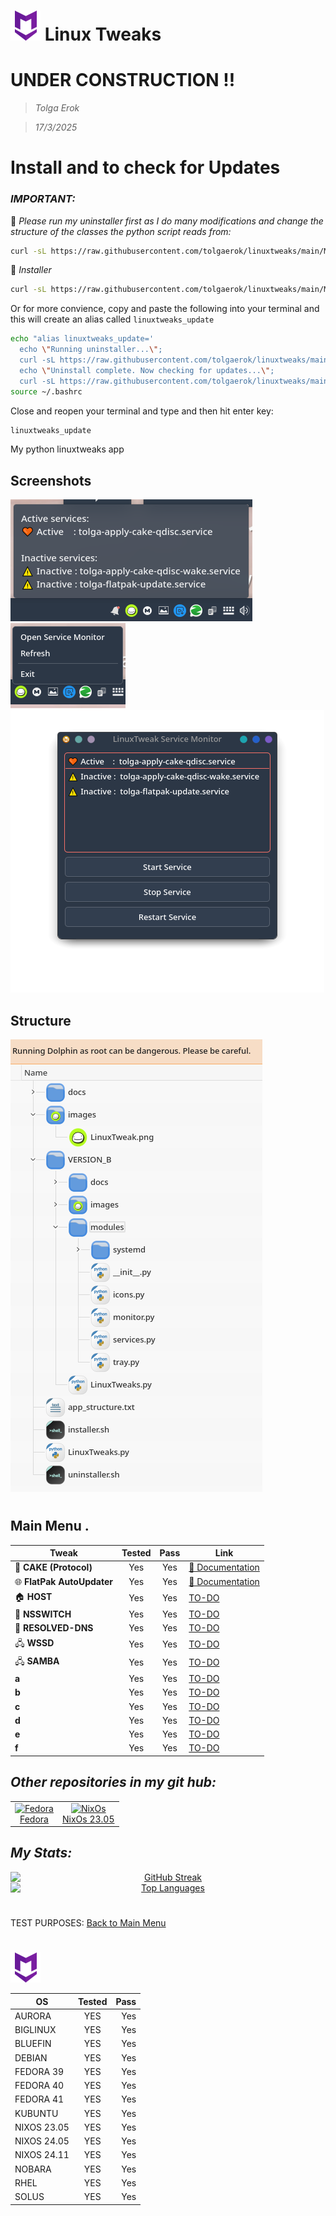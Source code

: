 # ![alt text](https://github.com/adam-p/markdown-here/raw/master/src/common/images/icon48.png "") Linux Tweaks

# UNDER CONSTRUCTION !!

> *Tolga Erok*

> *17/3/2025*

 # Install and to check for Updates

### *IMPORTANT:*
🔗 *Please run my uninstaller first as I do many modifications and change the structure of the classes the python script reads from:*
 ```bash
curl -sL https://raw.githubusercontent.com/tolgaerok/linuxtweaks/main/MY_PYTHON_APP/uninstaller.sh | sudo bash
```

🔗 *Installer*
 ```bash
 curl -sL https://raw.githubusercontent.com/tolgaerok/linuxtweaks/main/MY_PYTHON_APP/installer.sh | sudo bash
```

Or for more convience, copy and paste the following into your terminal and this will create an alias called `linuxtweaks_update` 

```bash
echo "alias linuxtweaks_update='
  echo \"Running uninstaller...\";
  curl -sL https://raw.githubusercontent.com/tolgaerok/linuxtweaks/main/MY_PYTHON_APP/uninstaller.sh | sudo bash;
  echo \"Uninstall complete. Now checking for updates...\";
  curl -sL https://raw.githubusercontent.com/tolgaerok/linuxtweaks/main/MY_PYTHON_APP/installer.sh | sudo bash'" >> ~/.bashrc
source ~/.bashrc
```

Close and reopen your terminal and type and then hit enter key:
```bash
linuxtweaks_update
```
 My python linuxtweaks app
 ## Screenshots
 ![text](MY_PYTHON_APP/docs/images/misc/app_hover.png)           
 ![text](MY_PYTHON_APP/docs/images/misc/right_click.png)           
 ![text](MY_PYTHON_APP/docs/images/misc/systmo_moniter.png)

## Structure
 ![alt text](MY_PYTHON_APP/docs/images/misc/structure_image.png)



 


#

## Main Menu .

| Tweak      | Tested | Pass | Link  |
|------------|:------:|:----:|------------|
| 📡 **CAKE (Protocol)**   |  Yes   | Yes  | [📜 Documentation](https://github.com/tolgaerok/linuxtweaks/blob/main/MY_PYTHON_APP/docs/about-cake.md) |
| 🌐 **FlatPak AutoUpdater**   |  Yes   | Yes  | [📜 Documentation](https://github.com/tolgaerok/linuxtweaks/blob/main/MY_PYTHON_APP/docs/about-flatpak-auto-updater.md) |
| 🏠 **HOST** |  Yes   | Yes  | [TO-DO](#) | 
| 📡 **NSSWITCH** |  Yes   | Yes  | [TO-DO](#) | 
| 📡 **RESOLVED-DNS** |  Yes   | Yes  | [TO-DO](#) | 
| 🖧  **WSSD** |  Yes   | Yes  | [TO-DO](#) | 
| 🖧 **SAMBA** |  Yes   | Yes  | [TO-DO](#) | 
| **a** |  Yes   | Yes  | [TO-DO](#) | 
| **b** |  Yes   | Yes  | [TO-DO](#) | 
| **c** |  Yes   | Yes  | [TO-DO](#) | 
| **d** |  Yes   | Yes  | [TO-DO](#) | 
| **e** |  Yes   | Yes  | [TO-DO](#) | 
| **f** |  Yes   | Yes  | [TO-DO](#) | 



## *Other repositories in my git hub:*

<div align="center">
  <table style="border-collapse: collapse; width: 100%; border: none;">
    <tr>
     <td align="center" style="border: none;">
        <a href="https://github.com/tolgaerok/fedora-tolga">
          <img src="https://flathub.org/img/distro/fedora.svg" alt="Fedora" style="width: 100%;">
          <br>Fedora
        </a>
      </td>
      <td align="center" style="border: none;">
        <a href="https://github.com/tolgaerok/NixOS-tolga">
          <img src="https://flathub.org/img/distro/nixos.svg" alt="NixOs" style="width: 100%;">
          <br>NixOs 23.05
        </a>
      </td>
    </tr>
  </table>
</div>

## *My Stats:*

<div align="center">

<div style="text-align: center;">
  <a href="https://git.io/streak-stats" target="_blank">
    <img src="http://github-readme-streak-stats.herokuapp.com?user=tolgaerok&theme=dark&background=000000" alt="GitHub Streak" style="display: block; margin: 0 auto;">
  </a>
  <div style="text-align: center;">
    <a href="https://github.com/anuraghazra/github-readme-stats" target="_blank">
      <img src="https://github-readme-stats.vercel.app/api/top-langs/?username=tolgaerok&layout=compact&theme=vision-friendly-dark" alt="Top Languages" style="display: block; margin: 0 auto;">
    </a>
  </div>
</div>
</div>


#
TEST PURPOSES: [Back to Main Menu](https://github.com/tolgaerok/linuxtweaks/blob/main/README.md)
#


![alt text](https://github.com/adam-p/markdown-here/raw/master/src/common/images/icon48.png "")

| OS        | Tested           | Pass  |
| ------------- |:-------------:| -----:|
| AURORA | YES      |    Yes |
| BIGLINUX | YES      |    Yes |
| BLUEFIN | YES      |    Yes |
| DEBIAN | YES      |    Yes |
| FEDORA 39 | YES      |   Yes|
| FEDORA 40 | YES      |   Yes|
| FEDORA 41 | YES      |   Yes|
| KUBUNTU | YES      |    Yes |
| NIXOS 23.05  | YES      |    Yes |
| NIXOS 24.05  | YES      |    Yes |
| NIXOS 24.11  | YES      |    Yes |
| NOBARA | YES      |    Yes |
| RHEL      | YES | Yes |
| SOLUS | YES      |    Yes |


